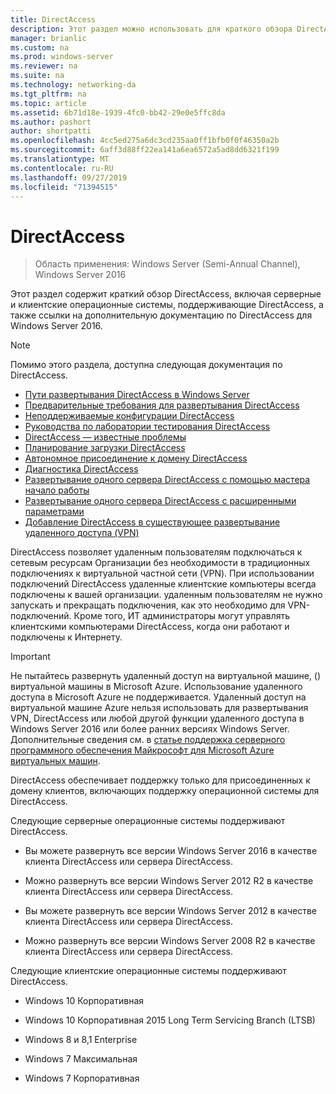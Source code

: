 ```yaml
---
title: DirectAccess
description: Этот раздел можно использовать для краткого обзора DirectAccess в Windows Server 2016.
manager: brianlic
ms.custom: na
ms.prod: windows-server
ms.reviewer: na
ms.suite: na
ms.technology: networking-da
ms.tgt_pltfrm: na
ms.topic: article
ms.assetid: 6b71d18e-1939-4fc0-bb42-29e0e5ffc8da
ms.author: pashort
author: shortpatti
ms.openlocfilehash: 4cc5ed275a6dc3cd235aa0ff1bfb0f0f46350a2b
ms.sourcegitcommit: 6aff3d88ff22ea141a6ea6572a5ad8dd6321f199
ms.translationtype: MT
ms.contentlocale: ru-RU
ms.lasthandoff: 09/27/2019
ms.locfileid: "71394515"
---
```

# <a name="directaccess"></a>DirectAccess

>Область применения: Windows Server (Semi-Annual Channel), Windows Server 2016

Этот раздел содержит краткий обзор DirectAccess, включая серверные и клиентские операционные системы, поддерживающие DirectAccess, а также ссылки на дополнительную документацию по DirectAccess для Windows Server 2016.  
  
> [!NOTE]  
> Помимо этого раздела, доступна следующая документация по DirectAccess.  
>   
> -   [Пути развертывания DirectAccess в Windows Server](DirectAccess-Deployment-Paths-in-Windows-Server.md)  
> -   [Предварительные требования для развертывания DirectAccess](Prerequisites-for-Deploying-DirectAccess.md)  
> -   [Неподдерживаемые конфигурации DirectAccess](DirectAccess-Unsupported-Configurations.md)  
> -   [Руководства по лаборатории тестирования DirectAccess](DirectAccess-Test-Lab-Guides.md)  
> -   [DirectAccess — известные проблемы](DirectAccess-Known-Issues.md)  
> -   [Планирование загрузки DirectAccess](DirectAccess-Capacity-Planning.md) 
> -   [Автономное присоединение к домену DirectAccess](DirectAccess-Offline-Domain-Join.md)  
> -   [Диагностика DirectAccess](Troubleshooting-DirectAccess.md)  
> -   [Развертывание одного сервера DirectAccess с помощью мастера начало работы](single-server-wizard/Deploy-a-Single-DirectAccess-Server-Using-the-Getting-Started-Wizard.md)  
> -   [Развертывание одного сервера DirectAccess с расширенными параметрами](single-server-advanced/Deploy-a-Single-DirectAccess-Server-with-Advanced-Settings.md)  
> -   [Добавление DirectAccess в существующее развертывание удаленного доступа (VPN)](add-to-existing-vpn/Add-DirectAccess-to-an-Existing-Remote-Access-VPN-Deployment.md)  
  
DirectAccess позволяет удаленным пользователям подключаться к сетевым ресурсам Организации без необходимости в традиционных подключениях к виртуальной частной сети (VPN). При использовании подключений DirectAccess удаленные клиентские компьютеры всегда подключены к вашей организации. удаленным пользователям не нужно запускать и прекращать подключения, как это необходимо для VPN-подключений. Кроме того, ИТ администраторы могут управлять клиентскими компьютерами DirectAccess, когда они работают и подключены к Интернету.

>[!IMPORTANT]
>Не пытайтесь развернуть удаленный доступ на виртуальной машине, \(\) виртуальной машины в Microsoft Azure. Использование удаленного доступа в Microsoft Azure не поддерживается. Удаленный доступ на виртуальной машине Azure нельзя использовать для развертывания VPN, DirectAccess или любой другой функции удаленного доступа в Windows Server 2016 или более ранних версиях Windows Server. Дополнительные сведения см. в [статье поддержка серверного программного обеспечения Майкрософт для Microsoft Azure виртуальных машин](https://support.microsoft.com/help/2721672/microsoft-server-software-support-for-microsoft-azure-virtual-machines).
  
DirectAccess обеспечивает поддержку только для присоединенных к домену клиентов, включающих поддержку операционной системы для DirectAccess.  
  
Следующие серверные операционные системы поддерживают DirectAccess.  
  
-   Вы можете развернуть все версии Windows Server 2016 в качестве клиента DirectAccess или сервера DirectAccess.  
  
-   Можно развернуть все версии Windows Server 2012 R2 в качестве клиента DirectAccess или сервера DirectAccess.  
  
-   Вы можете развернуть все версии Windows Server 2012 в качестве клиента DirectAccess или сервера DirectAccess.  
  
-   Можно развернуть все версии Windows Server 2008 R2 в качестве клиента DirectAccess или сервера DirectAccess.  
  
Следующие клиентские операционные системы поддерживают DirectAccess.  
  
-   Windows 10 Корпоративная  
  
-   Windows 10 Корпоративная 2015 Long Term Servicing Branch (LTSB)  
  
-   Windows 8 и 8,1 Enterprise  
  
-   Windows 7 Максимальная  
  
-   Windows 7 Корпоративная

